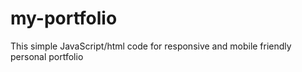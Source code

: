 # my-portfolio
This simple JavaScript/html code for responsive and mobile friendly personal portfolio
